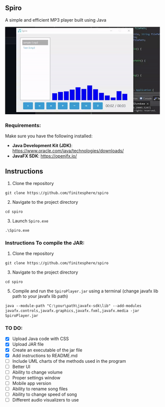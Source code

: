 ## Spiro
A simple and efficient MP3 player built using Java

![](https://github.com/finitesphere/spiro/blob/main/example.gif)

### Requirements:
Make sure you have the following installed:
- **Java Development Kit (JDK)**: https://www.oracle.com/java/technologies/downloads/
- **JavaFX SDK**: https://openjfx.io/

## Instructions
1. Clone the repository
```
git clone https://github.com/finitesphere/spiro
```
2. Navigate to the project directory 
```
cd spiro
```
3. Launch ```Spiro.exe```
```
.\Spiro.exe
```
### Instructions To compile the JAR:
1. Clone the repository
```
git clone https://github.com/finitesphere/spiro
```
3. Navigate to the project directory
```
cd spiro
```
5. Compile and run the `SpiroPlayer.jar` using a terminal (change javafx lib path to your javafx lib path)
```
java --module-path "C:\your\path\javafx-sdk\lib" --add-modules javafx.controls,javafx.graphics,javafx.fxml,javafx.media -jar SpiroPlayer.jar
```

### TO DO:
- [X] Upload Java code with CSS
- [X] Upload JAR file
- [X] Create an executable of the jar file
- [X] Add instructions to README.md
- [ ] Include UML charts of the methods used in the program
- [ ] Better UI
- [ ] Ability to change volume
- [ ] Proper settings window
- [ ] Mobile app version
- [ ] Ability to rename song files
- [ ] Ability to change speed of song
- [ ] Different audio visualizers to use
